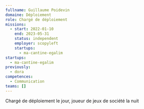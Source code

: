 ```yaml
---
fullname: Guillaume Poidevin
domaine: Déploiement
role: Chargé de déploiement
missions:
  - start: 2022-01-10
    end: 2023-05-31
    status: independent
    employer: scopyleft
    startups:
      - ma-cantine-egalim
startups:
  - ma-cantine-egalim
previously:
  - dora
competences:
  - Communication
teams: []
---
```

Chargé de déploiement le jour, joueur de jeux de société la nuit
